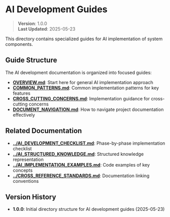 
# AI Development Guides

> **Version**: 1.0.0  
> **Last Updated**: 2025-05-23

This directory contains specialized guides for AI implementation of system components.

## Guide Structure

The AI development documentation is organized into focused guides:

- **[OVERVIEW.md](OVERVIEW.md)**: Start here for general AI implementation approach
- **[COMMON_PATTERNS.md](COMMON_PATTERNS.md)**: Common implementation patterns for key features
- **[CROSS_CUTTING_CONCERNS.md](CROSS_CUTTING_CONCERNS.md)**: Implementation guidance for cross-cutting concerns
- **[DOCUMENT_NAVIGATION.md](DOCUMENT_NAVIGATION.md)**: How to navigate project documentation effectively

## Related Documentation

- **[../AI_DEVELOPMENT_CHECKLIST.md](../AI_DEVELOPMENT_CHECKLIST.md)**: Phase-by-phase implementation checklist
- **[../AI_STRUCTURED_KNOWLEDGE.md](../AI_STRUCTURED_KNOWLEDGE.md)**: Structured knowledge representation
- **[../AI_IMPLEMENTATION_EXAMPLES.md](../AI_IMPLEMENTATION_EXAMPLES.md)**: Code examples of key concepts
- **[../CROSS_REFERENCE_STANDARDS.md](../CROSS_REFERENCE_STANDARDS.md)**: Documentation linking conventions

## Version History

- **1.0.0**: Initial directory structure for AI development guides (2025-05-23)

